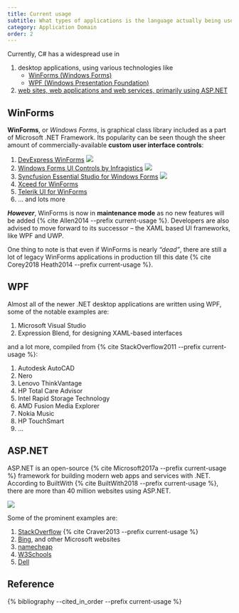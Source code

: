 ```yaml
---
title: Current usage
subtitle: What types of applications is the language actually being used mostly? Show samples.
category: Application Domain
order: 2
---
```


Currently, C# has a widespread use in

1. desktop applications, using various technologies like
    - [WinForms (Windows Forms)](#winforms)
    - [WPF (Windows Presentation Foundation)](#wpf)
1. [web sites, web applications and web services, primarily using ASP.NET](#aspnet)

## WinForms

**WinForms**, or _Windows Forms_, is graphical class library included as a part of Microsoft .NET Framework. Its popularity can be seen though the sheer amount of commercially-available **custom user interface controls**:

1. [DevExpress WinForms](https://www.devexpress.com/products/net/controls/winforms/)
![]({{site.url}}/images/posts/current-usage/devexpress-winforms.png)
1. [Windows Forms UI Controls by Infragistics](https://www.infragistics.com/products/windows-forms)
![]({{site.url}}/images/posts/current-usage/infragistics-winforms.png)
1. [Syncfusion Essential Studio for Windows Forms](https://www.syncfusion.com/products/windows-forms)
![]({{site.url}}/images/posts/current-usage/syncfusion-winforms.png)
1. [Xceed for WinForms](https://xceed.com/winforms/)
1. [Telerik UI for WinForms](https://www.telerik.com/products/winforms.aspx)
1. ... and lots more

_**However**_, WinForms is now in **maintenance mode** as no new features will be added {% cite Allen2014 --prefix current-usage %}. Developers are also advised to move forward to its successor – the XAML based UI frameworks, like WPF and UWP.

One thing to note is that even if WinForms is nearly _“dead”_, there are still a lot of legacy WinForms applications in production till this date {% cite Corey2018 Heath2014 --prefix current-usage %}.

## WPF

Almost all of the newer .NET desktop applications are written using WPF, some of the notable examples are:

1. Microsoft Visual Studio
1. Expression Blend, for designing XAML-based interfaces

and a lot more, compiled from {% cite StackOverflow2011 --prefix current-usage %}: 
1. Autodesk AutoCAD
1. Nero
1. Lenovo ThinkVantage
1. HP Total Care Advisor
1. Intel Rapid Storage Technology
1. AMD Fusion Media Explorer
1. Nokia Music
1. HP TouchSmart
1. ...

## ASP.NET

ASP.NET is an open-source {% cite Microsoft2017a --prefix current-usage %} framework for building modern web apps and services with .NET. According to BuiltWith {% cite BuiltWith2018 --prefix current-usage %}, there are more than 40 million websites using ASP.NET.

![]({{site.url}}/images/posts/current-usage/builtwith-website-using-aspnet.png)

Some of the prominent examples are:

1. [StackOverflow](https://stackoverflow.com/) {% cite Craver2013 --prefix current-usage %}
1. [Bing](https://www.bing.com/), and other Microsoft websites
1. [namecheap](https://www.namecheap.com/)
1. [W3Schools](https://www.w3schools.com/)
1. [Dell](http://www.dell.com/)

## Reference

{% bibliography --cited_in_order --prefix current-usage %}